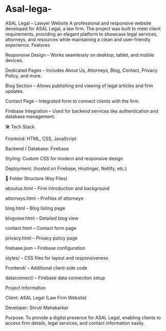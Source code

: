 # Asal-lega-
ASAL Legal – Lawyer Website  A professional and responsive website developed for ASAL Legal, a law firm. The project was built to meet client requirements, providing an elegant platform to showcase legal services, attorneys, and resources while maintaining a clean and user-friendly experience.
Features

Responsive Design – Works seamlessly on desktop, tablet, and mobile devices.

Dedicated Pages – Includes About Us, Attorneys, Blog, Contact, Privacy Policy, and more.

Blog Section – Allows publishing and viewing of legal articles and firm updates.

Contact Page – Integrated form to connect clients with the firm.

Firebase Integration – Used for backend services like authentication and database management.

🛠️ Tech Stack

Frontend: HTML, CSS, JavaScript

Backend / Database: Firebase

Styling: Custom CSS for modern and responsive design

Deployment: (hosted on Firebase, Hostinger, Netlify, etc.)



📂 Folder Structure (Key Files)

aboutus.html – Firm introduction and background

attorneys.html – Profiles of attorneys

blog.html – Blog listing page

blogview.html – Detailed blog view

contact.html – Contact form page

privacy.html – Privacy policy page

firebase.json – Firebase configuration

styles/ – CSS files for layout and responsiveness

Frontend/ – Additional client-side code

dataconnect/ – Firebase data connection setup




Project Information

Client: ASAL Legal (Law Firm Website)

Developer: Shruti Mahakarkar

Purpose: To provide a digital presence for ASAL Legal, enabling clients to access firm details, legal services, and contact information easily.
